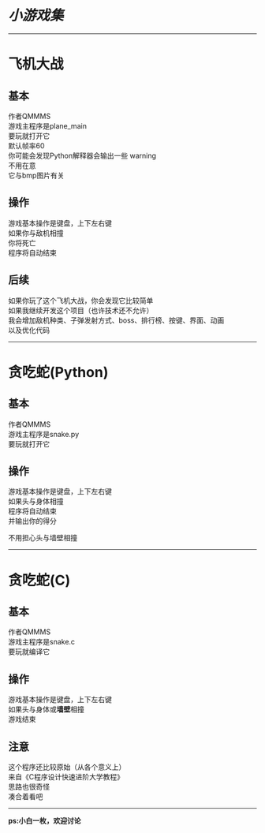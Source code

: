 # *小游戏集* #
----------


# 飞机大战 #
## 基本 ##
作者QMMMS  
游戏主程序是plane_main  
要玩就打开它  
默认帧率60  
你可能会发现Python解释器会输出一些 warning  
不用在意  
它与bmp图片有关  
## 操作 ##
游戏基本操作是键盘，上下左右键  
如果你与敌机相撞  
你将死亡  
程序将自动结束  
## 后续 ##
如果你玩了这个飞机大战，你会发现它比较简单  
如果我继续开发这个项目（也许技术还不允许）  
我会增加敌机种类、子弹发射方式、boss、排行榜、按键、界面、动画  
以及优化代码


----------

# 贪吃蛇(Python) #
## 基本 ##
作者QMMMS  
游戏主程序是snake.py  
要玩就打开它  
## 操作 ##
游戏基本操作是键盘，上下左右键  
如果头与身体相撞  
程序将自动结束  
并输出你的得分  
  
不用担心头与墙壁相撞

----------
# 贪吃蛇(C) #
## 基本 ##
作者QMMMS  
游戏主程序是snake.c  
要玩就编译它  
## 操作 ##
游戏基本操作是键盘，上下左右键  
如果头与身体或**墙壁**相撞  
游戏结束  
## 注意 ##
这个程序还比较原始（从各个意义上）  
来自《C程序设计快速进阶大学教程》  
思路也很奇怪  
凑合着看吧  

----------


**ps:小白一枚，欢迎讨论**